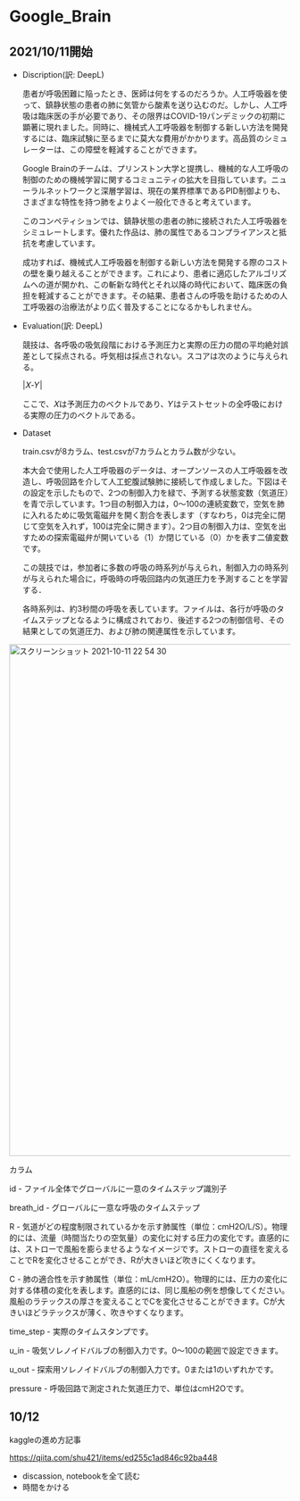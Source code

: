 # Google_Brain
## 2021/10/11開始
- Discription(訳: DeepL)
  
  患者が呼吸困難に陥ったとき、医師は何をするのだろうか。人工呼吸器を使って、鎮静状態の患者の肺に気管から酸素を送り込むのだ。しかし、人工呼吸は臨床医の手が必要であり、その限界はCOVID-19パンデミックの初期に顕著に現れました。同時に、機械式人工呼吸器を制御する新しい方法を開発するには、臨床試験に至るまでに莫大な費用がかかります。高品質のシミュレーターは、この障壁を軽減することができます。
  
  Google Brainのチームは、プリンストン大学と提携し、機械的な人工呼吸の制御のための機械学習に関するコミュニティの拡大を目指しています。ニューラルネットワークと深層学習は、現在の業界標準であるPID制御よりも、さまざまな特性を持つ肺をよりよく一般化できると考えています。
  
  このコンペティションでは、鎮静状態の患者の肺に接続された人工呼吸器をシミュレートします。優れた作品は、肺の属性であるコンプライアンスと抵抗を考慮しています。
  
  成功すれば、機械式人工呼吸器を制御する新しい方法を開発する際のコストの壁を乗り越えることができます。これにより、患者に適応したアルゴリズムへの道が開かれ、この斬新な時代とそれ以降の時代において、臨床医の負担を軽減することができます。その結果、患者さんの呼吸を助けるための人工呼吸器の治療法がより広く普及することになるかもしれません。
  
- Evaluation(訳: DeepL)

  競技は、各呼吸の吸気段階における予測圧力と実際の圧力の間の平均絶対誤差として採点される。呼気相は採点されない。スコアは次のように与えられる。
  
  |𝑋-𝑌|
  
  ここで、𝑋は予測圧力のベクトルであり、𝑌はテストセットの全呼吸における実際の圧力のベクトルである。

- Dataset
  
  train.csvが8カラム、test.csvが7カラムとカラム数が少ない。
  
  本大会で使用した人工呼吸器のデータは、オープンソースの人工呼吸器を改造し、呼吸回路を介して人工蛇腹試験肺に接続して作成しました。下図はその設定を示したもので、2つの制御入力を緑で、予測する状態変数（気道圧）を青で示しています。1つ目の制御入力は，0〜100の連続変数で，空気を肺に入れるために吸気電磁弁を開く割合を表します（すなわち，0は完全に閉じて空気を入れず，100は完全に開きます）。2つ目の制御入力は、空気を出すための探索電磁弁が開いている（1）か閉じている（0）かを表す二値変数です。

  この競技では，参加者に多数の呼吸の時系列が与えられ，制御入力の時系列が与えられた場合に，呼吸時の呼吸回路内の気道圧力を予測することを学習する．
  
  各時系列は、約3秒間の呼吸を表しています。ファイルは、各行が呼吸のタイムステップとなるように構成されており、後述する2つの制御信号、その結果としての気道圧力、および肺の関連属性を示しています。

<img width="917" alt="スクリーンショット 2021-10-11 22 54 30" src="https://user-images.githubusercontent.com/68815430/136804215-637fc413-38ee-4d29-ba1a-cd4d693f15e3.png">

カラム

id - ファイル全体でグローバルに一意のタイムステップ識別子

breath_id - グローバルに一意な呼吸のタイムステップ

R - 気道がどの程度制限されているかを示す肺属性（単位：cmH2O/L/S）。物理的には、流量（時間当たりの空気量）の変化に対する圧力の変化です。直感的には、ストローで風船を膨らませるようなイメージです。ストローの直径を変えることでRを変化させることができ、Rが大きいほど吹きにくくなります。

C - 肺の適合性を示す肺属性（単位：mL/cmH2O）。物理的には、圧力の変化に対する体積の変化を表します。直感的には、同じ風船の例を想像してください。風船のラテックスの厚さを変えることでCを変化させることができます。Cが大きいほどラテックスが薄く、吹きやすくなります。

time_step - 実際のタイムスタンプです。

u_in - 吸気ソレノイドバルブの制御入力です。0～100の範囲で設定できます。

u_out - 探索用ソレノイドバルブの制御入力です。0または1のいずれかです。

pressure - 呼吸回路で測定された気道圧力で、単位はcmH2Oです。


## 10/12
kaggleの進め方記事

https://qiita.com/shu421/items/ed255c1ad846c92ba448

- discassion, notebookを全て読む
- 時間をかける



